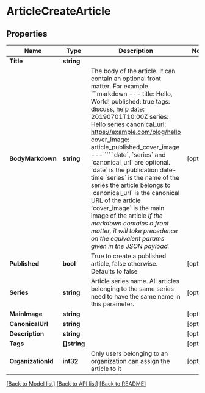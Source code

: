 # ArticleCreateArticle

## Properties

Name | Type | Description | Notes
------------ | ------------- | ------------- | -------------
**Title** | **string** |  | 
**BodyMarkdown** | **string** | The body of the article.  It can contain an optional front matter. For example  &#x60;&#x60;&#x60;markdown --- title: Hello, World! published: true tags: discuss, help date: 20190701T10:00Z series: Hello series canonical_url: https://example.com/blog/hello cover_image: article_published_cover_image --- &#x60;&#x60;&#x60;  &#x60;date&#x60;, &#x60;series&#x60; and &#x60;canonical_url&#x60; are optional. &#x60;date&#x60; is the publication date-time &#x60;series&#x60; is the name of the series the article belongs to &#x60;canonical_url&#x60; is the canonical URL of the article &#x60;cover_image&#x60; is the main image of the article  *If the markdown contains a front matter, it will take precedence on the equivalent params given in the JSON payload.*  | [optional] 
**Published** | **bool** | True to create a published article, false otherwise. Defaults to false  | [optional] 
**Series** | **string** | Article series name.  All articles belonging to the same series need to have the same name in this parameter.  | [optional] 
**MainImage** | **string** |  | [optional] 
**CanonicalUrl** | **string** |  | [optional] 
**Description** | **string** |  | [optional] 
**Tags** | **[]string** |  | [optional] 
**OrganizationId** | **int32** | Only users belonging to an organization can assign the article to it  | [optional] 

[[Back to Model list]](../README.md#documentation-for-models) [[Back to API list]](../README.md#documentation-for-api-endpoints) [[Back to README]](../README.md)


